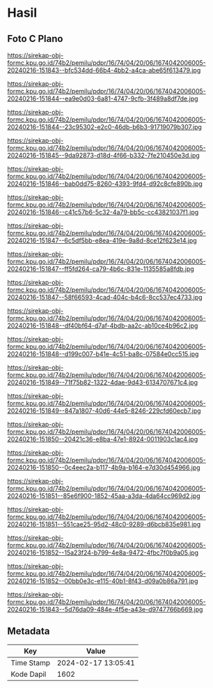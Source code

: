 # Hasil

## Foto C Plano

https://sirekap-obj-formc.kpu.go.id/74b2/pemilu/pdpr/16/74/04/20/06/1674042006005-20240216-151843--bfc534dd-66b4-4bb2-a4ca-abe65f613479.jpg

https://sirekap-obj-formc.kpu.go.id/74b2/pemilu/pdpr/16/74/04/20/06/1674042006005-20240216-151844--ea9e0d03-6a81-4747-9cfb-3f489a8df7de.jpg

https://sirekap-obj-formc.kpu.go.id/74b2/pemilu/pdpr/16/74/04/20/06/1674042006005-20240216-151844--23c95302-e2c0-46db-b6b3-91719079b307.jpg

https://sirekap-obj-formc.kpu.go.id/74b2/pemilu/pdpr/16/74/04/20/06/1674042006005-20240216-151845--9da92873-d18d-4f66-b332-7fe210450e3d.jpg

https://sirekap-obj-formc.kpu.go.id/74b2/pemilu/pdpr/16/74/04/20/06/1674042006005-20240216-151846--bab0dd75-8260-4393-9fd4-d92c8cfe890b.jpg

https://sirekap-obj-formc.kpu.go.id/74b2/pemilu/pdpr/16/74/04/20/06/1674042006005-20240216-151846--c41c57b6-5c32-4a79-bb5c-cc43821037f1.jpg

https://sirekap-obj-formc.kpu.go.id/74b2/pemilu/pdpr/16/74/04/20/06/1674042006005-20240216-151847--6c5df5bb-e8ea-419e-9a8d-8ce12f623e14.jpg

https://sirekap-obj-formc.kpu.go.id/74b2/pemilu/pdpr/16/74/04/20/06/1674042006005-20240216-151847--ff5fd264-ca79-4b6c-831e-1135585a8fdb.jpg

https://sirekap-obj-formc.kpu.go.id/74b2/pemilu/pdpr/16/74/04/20/06/1674042006005-20240216-151847--58f66593-4cad-404c-b4c6-8cc537ec4733.jpg

https://sirekap-obj-formc.kpu.go.id/74b2/pemilu/pdpr/16/74/04/20/06/1674042006005-20240216-151848--df40bf64-d7af-4bdb-aa2c-ab10ce4b96c2.jpg

https://sirekap-obj-formc.kpu.go.id/74b2/pemilu/pdpr/16/74/04/20/06/1674042006005-20240216-151848--d199c007-b41e-4c51-ba8c-07584e0cc515.jpg

https://sirekap-obj-formc.kpu.go.id/74b2/pemilu/pdpr/16/74/04/20/06/1674042006005-20240216-151849--71f75b82-1322-4dae-9d43-6134707671c4.jpg

https://sirekap-obj-formc.kpu.go.id/74b2/pemilu/pdpr/16/74/04/20/06/1674042006005-20240216-151849--847a1807-40d6-44e5-8246-229cfd60ecb7.jpg

https://sirekap-obj-formc.kpu.go.id/74b2/pemilu/pdpr/16/74/04/20/06/1674042006005-20240216-151850--20421c36-e8ba-47e1-8924-0011903c1ac4.jpg

https://sirekap-obj-formc.kpu.go.id/74b2/pemilu/pdpr/16/74/04/20/06/1674042006005-20240216-151850--0c4eec2a-b117-4b9a-b164-e7d30d454966.jpg

https://sirekap-obj-formc.kpu.go.id/74b2/pemilu/pdpr/16/74/04/20/06/1674042006005-20240216-151851--85e6f900-1852-45aa-a3da-4da64cc969d2.jpg

https://sirekap-obj-formc.kpu.go.id/74b2/pemilu/pdpr/16/74/04/20/06/1674042006005-20240216-151851--551cae25-95d2-48c0-9289-d6bcb835e981.jpg

https://sirekap-obj-formc.kpu.go.id/74b2/pemilu/pdpr/16/74/04/20/06/1674042006005-20240216-151852--15a23f24-b799-4e8a-9472-4fbc7f0b9a05.jpg

https://sirekap-obj-formc.kpu.go.id/74b2/pemilu/pdpr/16/74/04/20/06/1674042006005-20240216-151852--00bb0e3c-e115-40b1-8f43-d09a0b86a791.jpg

https://sirekap-obj-formc.kpu.go.id/74b2/pemilu/pdpr/16/74/04/20/06/1674042006005-20240216-151843--5d76da09-484e-4f5e-a43e-d9747766b669.jpg


## Metadata

| Key        | Value               |
| ---------- | ------------------- |
| Time Stamp | 2024-02-17 13:05:41 |
| Kode Dapil | 1602                |



